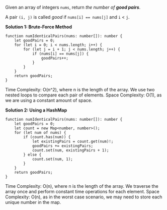 Given an array of integers `nums`, return *the number of **good pairs***.

A pair `(i, j)` is called *good* if `nums[i] == nums[j]` and `i` < `j`.

**Solution 1: Brute-Force Method**

```tsx
function numIdenticalPairs(nums: number[]): number {
    let goodPairs = 0;
    for (let i = 0; i < nums.length; i++) {
        for (let j = i + 1; j < nums.length; j++) {
            if (nums[i] == nums[j]) {
                goodPairs++;
            }
        }
    }
    return goodPairs;
}

```

Time Complexity: O(n^2), where n is the length of the array. We use two nested loops to compare each pair of elements.
Space Complexity: O(1), as we are using a constant amount of space.

**Solution 2: Using a HashMap**

```tsx
function numIdenticalPairs(nums: number[]): number {
    let goodPairs = 0;
    let count = new Map<number, number>();
    for (let num of nums) {
        if (count.has(num)) {
            let existingPairs = count.get(num)!;
            goodPairs += existingPairs;
            count.set(num, existingPairs + 1);
        } else {
            count.set(num, 1);
        }
    }
    return goodPairs;
}

```

Time Complexity: O(n), where n is the length of the array. We traverse the array once and perform constant time operations for each element.
Space Complexity: O(n), as in the worst case scenario, we may need to store each unique number in the map.